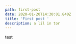 ```yaml
---
path: first-post
date: 2020-01-20T14:30:01.840Z
title: 'First post '
description: a lil in tor
---
```

test
